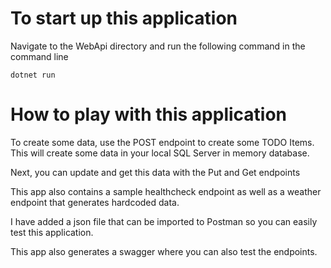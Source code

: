 # To start up this application

Navigate to the WebApi directory and run the following command in the command line

```dotnet run```



# How to play with this application

To create some data, use the POST endpoint to create some TODO Items. This will create some data in your local SQL Server in memory database.

Next, you can update and get this data with the Put and Get endpoints

This app also contains a sample healthcheck endpoint as well as a weather endpoint that generates hardcoded data.

I have added a json file that can be imported to Postman so you can easily test this application.

This app also generates a swagger where you can also test the endpoints.
